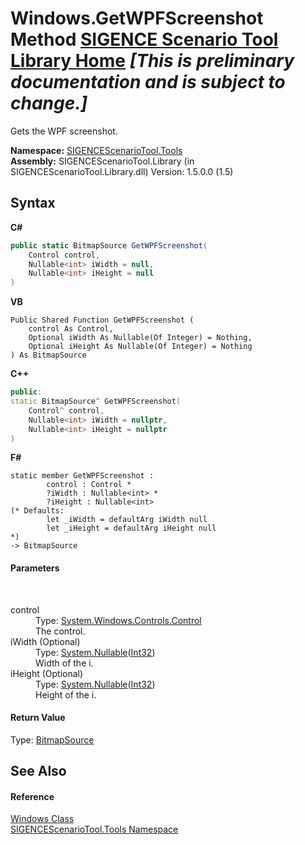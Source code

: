 # Windows.GetWPFScreenshot Method <a href="https://github.com/ObiWanLansi/SIGENCE-Scenario-Tool">SIGENCE Scenario Tool Library Home</a> _**\[This is preliminary documentation and is subject to change.\]**_

Gets the WPF screenshot.

**Namespace:**&nbsp;<a href="ed07aae6-c2f9-b6d8-effe-51b38a92d007.md">SIGENCEScenarioTool.Tools</a><br />**Assembly:**&nbsp;SIGENCEScenarioTool.Library (in SIGENCEScenarioTool.Library.dll) Version: 1.5.0.0 (1.5)

## Syntax

**C#**<br />
``` C#
public static BitmapSource GetWPFScreenshot(
	Control control,
	Nullable<int> iWidth = null,
	Nullable<int> iHeight = null
)
```

**VB**<br />
``` VB
Public Shared Function GetWPFScreenshot ( 
	control As Control,
	Optional iWidth As Nullable(Of Integer) = Nothing,
	Optional iHeight As Nullable(Of Integer) = Nothing
) As BitmapSource
```

**C++**<br />
``` C++
public:
static BitmapSource^ GetWPFScreenshot(
	Control^ control, 
	Nullable<int> iWidth = nullptr, 
	Nullable<int> iHeight = nullptr
)
```

**F#**<br />
``` F#
static member GetWPFScreenshot : 
        control : Control * 
        ?iWidth : Nullable<int> * 
        ?iHeight : Nullable<int> 
(* Defaults:
        let _iWidth = defaultArg iWidth null
        let _iHeight = defaultArg iHeight null
*)
-> BitmapSource 

```


#### Parameters
&nbsp;<dl><dt>control</dt><dd>Type: <a href="http://msdn2.microsoft.com/en-us/library/ms609826" target="_blank">System.Windows.Controls.Control</a><br />The control.</dd><dt>iWidth (Optional)</dt><dd>Type: <a href="http://msdn2.microsoft.com/en-us/library/b3h38hb0" target="_blank">System.Nullable</a>(<a href="http://msdn2.microsoft.com/en-us/library/td2s409d" target="_blank">Int32</a>)<br />Width of the i.</dd><dt>iHeight (Optional)</dt><dd>Type: <a href="http://msdn2.microsoft.com/en-us/library/b3h38hb0" target="_blank">System.Nullable</a>(<a href="http://msdn2.microsoft.com/en-us/library/td2s409d" target="_blank">Int32</a>)<br />Height of the i.</dd></dl>

#### Return Value
Type: <a href="http://msdn2.microsoft.com/en-us/library/ms653387" target="_blank">BitmapSource</a><br />

## See Also


#### Reference
<a href="4204d6b5-88ef-09e8-b2ac-d2c098dc13dc.md">Windows Class</a><br /><a href="ed07aae6-c2f9-b6d8-effe-51b38a92d007.md">SIGENCEScenarioTool.Tools Namespace</a><br />